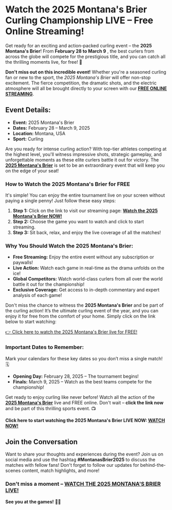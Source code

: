 # Watch the 2025 Montana's Brier Curling Championship LIVE – Free Online Streaming!

Get ready for an exciting and action-packed curling event – the **2025 Montana's Brier**! From **February 28 to March 9** , the best curlers from across the globe will compete for the prestigious title, and you can catch all the thrilling moments live, for free! 🌟

**Don't miss out on this incredible event!** Whether you're a seasoned curling fan or new to the sport, the _2025 Montana's Brier_ will offer non-stop excitement. The fierce competition, the dramatic shots, and the electric atmosphere will all be brought directly to your screen with our [**FREE ONLINE STREAMING**](https://tinyurl.com/livestreamfreeo?st=2025montanasbrier&si=gh).

## Event Details:

- **Event:** 2025 Montana's Brier
- **Dates:** February 28 – March 9, 2025
- **Location:** Montana, USA
- **Sport:** Curling

Are you ready for intense curling action? With top-tier athletes competing at the highest level, you'll witness impressive shots, strategic gameplay, and unforgettable moments as these elite curlers battle it out for victory. The [**2025 Montana's Brier**](https://tinyurl.com/livestreamfreeo?st=2025montanasbrier&si=gh) is set to be an extraordinary event that will keep you on the edge of your seat!

### How to Watch the 2025 Montana's Brier for FREE

It's simple! You can enjoy the entire tournament live on your screen without paying a single penny! Just follow these easy steps:

1. **Step 1:** Click on the link to visit our streaming page: [**Watch the 2025 Montana's Brier NOW!**](https://tinyurl.com/livestreamfreeo?st=2025montanasbrier&si=gh)
2. **Step 2:** Choose the game you want to watch and click to start streaming.
3. **Step 3:** Sit back, relax, and enjoy the live coverage of all the matches!

### Why You Should Watch the 2025 Montana's Brier:

- **Free Streaming:** Enjoy the entire event without any subscription or paywalls!
- **Live Action:** Watch each game in real-time as the drama unfolds on the ice!
- **Global Competitors:** Watch world-class curlers from all over the world battle it out for the championship!
- **Exclusive Coverage:** Get access to in-depth commentary and expert analysis of each game!

Don't miss the chance to witness the **2025 Montana's Brier** and be part of the curling action! It’s the ultimate curling event of the year, and you can enjoy it for free from the comfort of your home. Simply click on the link below to start watching:

[👉 Click here to watch the 2025 Montana's Brier live for FREE!](https://tinyurl.com/livestreamfreeo?st=2025montanasbrier&si=gh)

### Important Dates to Remember:

Mark your calendars for these key dates so you don’t miss a single match! 🗓️

- **Opening Day:** February 28, 2025 – The tournament begins!
- **Finals:** March 9, 2025 – Watch as the best teams compete for the championship!

Get ready to enjoy curling like never before! Watch all the action of the [**2025 Montana's Brier**](https://tinyurl.com/livestreamfreeo?st=2025montanasbrier&si=gh) live and FREE online. Don't wait – **click the link now** and be part of this thrilling sports event. 📺

**Click here to start watching the 2025 Montana's Brier LIVE NOW: [WATCH NOW!](https://tinyurl.com/livestreamfreeo?st=2025montanasbrier&si=gh)**

## Join the Conversation

Want to share your thoughts and experiences during the event? Join us on social media and use the hashtag **#MontanasBrier2025** to discuss the matches with fellow fans! Don't forget to follow our updates for behind-the-scenes content, match highlights, and more!

### Don't miss a moment – [**WATCH THE 2025 MONTANA'S BRIER LIVE!**](https://tinyurl.com/livestreamfreeo?st=2025montanasbrier&si=gh)

**See you at the games!** 🥌🔥
